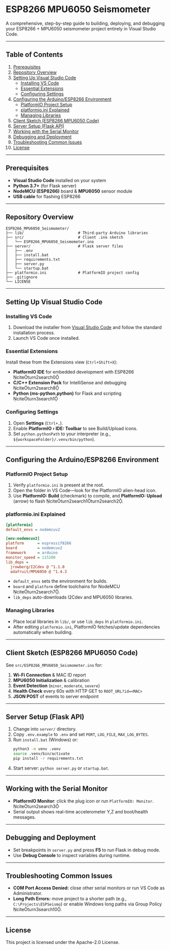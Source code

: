 # ESP8266 MPU6050 Seismometer

A comprehensive, step-by-step guide to building, deploying, and debugging your ESP8266 + MPU6050 seismometer project entirely in Visual Studio Code.

---

## Table of Contents

1. [Prerequisites](#prerequisites)
2. [Repository Overview](#repository-overview)
3. [Setting Up Visual Studio Code](#setting-up-visual-studio-code)
   - [Installing VS Code](#installing-vs-code)
   - [Essential Extensions](#essential-extensions)
   - [Configuring Settings](#configuring-settings)
4. [Configuring the Arduino/ESP8266 Environment](#configuring-the-arduinoesp8266-environment)
   - [PlatformIO Project Setup](#platformio-project-setup)
   - [platformio.ini Explained](#platformioini-explained)
   - [Managing Libraries](#managing-libraries)
5. [Client Sketch (ESP8266 MPU6050 Code)](#client-sketch-esp8266-mpu6050-code)
6. [Server Setup (Flask API)](#server-setup-flask-api)
7. [Working with the Serial Monitor](#working-with-the-serial-monitor)
8. [Debugging and Deployment](#debugging-and-deployment)
9. [Troubleshooting Common Issues](#troubleshooting-common-issues)
10. [License](#license)

---

## Prerequisites

- **Visual Studio Code** installed on your system  
- **Python 3.7+** (for Flask server)  
- **NodeMCU (ESP8266)** board & **MPU6050** sensor module  
- **USB cable** for flashing ESP8266

---

## Repository Overview

```
ESP8266_MPU6050_Seismometer/
├── lib/                        # Third-party Arduino libraries
├── src/                        # Client .ino sketch
│   └── ESP8266_MPU6050_Seismometer.ino
├── server/                     # Flask server files
│   ├── .env
│   ├── install.bat
│   ├── requirements.txt
│   ├── server.py
│   └── startup.bat
├── platformio.ini              # PlatformIO project config
├── .gitignore
└── LICENSE
```

---

## Setting Up Visual Studio Code

### Installing VS Code

1. Download the installer from [Visual Studio Code](https://code.visualstudio.com/) and follow the standard installation process.  
2. Launch VS Code once installed.

### Essential Extensions

Install these from the Extensions view (`Ctrl+Shift+X`):

- **PlatformIO IDE** for embedded development with ESP8266 citeturn2search0  
- **C/C++ Extension Pack** for IntelliSense and debugging citeturn2search8  
- **Python (ms-python.python)** for Flask and scripting citeturn3search1  

### Configuring Settings

1. Open **Settings** (`Ctrl+,`).  
2. Enable **PlatformIO › IDE: Toolbar** to see Build/Upload icons.  
3. Set `python.pythonPath` to your interpreter (e.g., `${workspaceFolder}/.venv/bin/python`).  

---

## Configuring the Arduino/ESP8266 Environment

### PlatformIO Project Setup

1. Verify `platformio.ini` is present at the root.  
2. Open the folder in VS Code—look for the PlatformIO alien-head icon.  
3. Use **PlatformIO: Build** (checkmark) to compile, and **PlatformIO: Upload** (arrow) to flash citeturn2search1turn2search2.

### platformio.ini Explained

```ini
[platformio]
default_envs = nodemcuv2

[env:nodemcuv2]
platform      = espressif8266
board         = nodemcuv2
framework     = arduino
monitor_speed = 115200
lib_deps =
  jrowberg/I2Cdev @ ^1.1.0
  adafruit/MPU6050 @ ^1.4.3
```

- `default_envs` sets the environment for builds.  
- `board` and `platform` define toolchains for NodeMCU citeturn2search7.  
- `lib_deps` auto-downloads I2Cdev and MPU6050 libraries.

### Managing Libraries

- Place local libraries in `lib/`, or use `lib_deps` in `platformio.ini`.  
- After editing `platformio.ini`, PlatformIO fetches/update dependencies automatically when building.

---

## Client Sketch (ESP8266 MPU6050 Code)

See `src/ESP8266_MPU6050_Seismometer.ino` for:

1. **Wi-Fi Connection** & MAC ID report  
2. **MPU6050 Initialization** & calibration  
3. **Event Detection** (`minor`, `moderate`, `severe`)  
4. **Health Check** every 60s with HTTP GET to `ROOT_URL?id=<MAC>`  
5. **JSON POST** of events to server endpoint  

---

## Server Setup (Flask API)

1. Change into `server/` directory.  
2. Copy `.env.example` to `.env` and set `PORT`, `LOG_FILE`, `MAX_LOG_BYTES`.  
3. Run `install.bat` (Windows) or:
   ```bash
   python3 -m venv .venv
   source .venv/bin/activate
   pip install -r requirements.txt
   ```
4. Start server: `python server.py` or `startup.bat`.  

---

## Working with the Serial Monitor

- **PlatformIO Monitor**: click the plug icon or run `PlatformIO: Monitor`. citeturn2search3  
- Serial output shows real-time accelerometer Y,Z and boot/health messages.

---

## Debugging and Deployment

- Set breakpoints in `server.py` and press **F5** to run Flask in debug mode.  
- Use **Debug Console** to inspect variables during runtime.  

---

## Troubleshooting Common Issues

- **COM Port Access Denied:** close other serial monitors or run VS Code as Administrator.  
- **Long Path Errors:** move project to a shorter path (e.g., `C:\Projects\ESPSeismo`) or enable Windows long paths via Group Policy citeturn3search10.  

---

## License

This project is licensed under the Apache-2.0 License.
